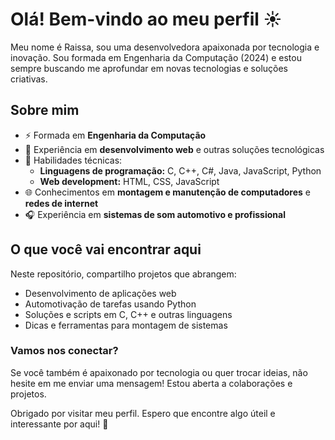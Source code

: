 # Olá! Bem-vindo ao meu perfil ☀️

Meu nome é Raissa, sou uma desenvolvedora apaixonada por tecnologia e inovação. Sou formada em Engenharia da Computação (2024) e estou sempre buscando me aprofundar em novas tecnologias e soluções criativas.

## Sobre mim
- ⚡ Formada em **Engenharia da Computação**
- 🔧 Experiência em **desenvolvimento web** e outras soluções tecnológicas
- 🔢 Habilidades técnicas:
  - **Linguagens de programação:** C, C++, C#, Java, JavaScript, Python
  - **Web development:** HTML, CSS, JavaScript
- 🌐 Conhecimentos em **montagem e manutenção de computadores** e **redes de internet**
- 🎧 Experiência em **sistemas de som automotivo e profissional**

## O que você vai encontrar aqui
Neste repositório, compartilho projetos que abrangem:
- Desenvolvimento de aplicações web
- Automotivação de tarefas usando Python
- Soluções e scripts em C, C++ e outras linguagens
- Dicas e ferramentas para montagem de sistemas

### Vamos nos conectar?
Se você também é apaixonado por tecnologia ou quer trocar ideias, não hesite em me enviar uma mensagem! Estou aberta a colaborações e projetos.

Obrigado por visitar meu perfil. Espero que encontre algo úteil e interessante por aqui! 🚀

